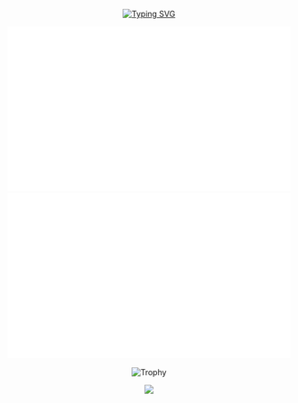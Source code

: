 <p align="center">  
 <a href="https://git.io/typing-svg">
  <img src="https://readme-typing-svg.herokuapp.com?font=Fira+Code&pause=100&vCenter=true&width=550&lines=genius+or+not+,+hard+work+is+the+only+way;MERN+,+Angular,+Next+,+Express+Nest+postgresql😎👀;using+neovim+,+linux+,+git+and+asana+for+my+workflow+😎;&color=ff2929" alt="Typing SVG" />
</a>
</p>
<p align="center">
  <img src="https://raw.githubusercontent.com/GARMA-A/github-stats/master/generated/overview.svg#gh-dark-mode-only"/>
  <img src="https://raw.githubusercontent.com/GARMA-A/github-stats/master/generated/languages.svg#gh-dark-mode-only"/>
</p>
<p align="center">
  <img src="https://github-profile-trophy.vercel.app/?username=GARMA-A&margin-w=15&column=5&theme=algolia&title=-Followers,-Reviews,-Experience,-Stars"" alt="Trophy" />
</p>
<p align="center">
  <img  src="https://github-readme-streak-stats.herokuapp.com/?user=GARMA-A&theme=github_dark&ring=58a6ff&fire=58a6ff&currStreakLabel=58a6ff&sideLabels=58a6ff&dates=9f9f9f&background=0d1117&border=6c6c6c"/>
</p>

